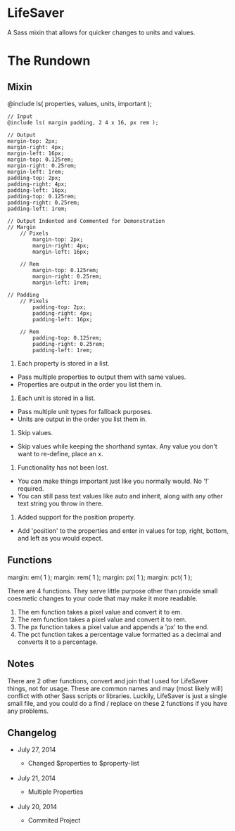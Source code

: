 LifeSaver
=========

A Sass mixin that allows for quicker changes to units and values.


<h1>The Rundown</h1>
<h2>Mixin</h2>
	@include ls( properties, values, units, important );

	// Input
	@include ls( margin padding, 2 4 x 16, px rem );

	// Output
	margin-top: 2px;
	margin-right: 4px;
	margin-left: 16px;
	margin-top: 0.125rem;
	margin-right: 0.25rem;
	margin-left: 1rem;
	padding-top: 2px;
	padding-right: 4px;
	padding-left: 16px;
	padding-top: 0.125rem;
	padding-right: 0.25rem;
	padding-left: 1rem;

	// Output Indented and Commented for Demonstration
	// Margin
		// Pixels
			margin-top: 2px;
			margin-right: 4px;
			margin-left: 16px;

		// Rem
			margin-top: 0.125rem;
			margin-right: 0.25rem;
			margin-left: 1rem;

	// Padding
		// Pixels
			padding-top: 2px;
			padding-right: 4px;
			padding-left: 16px;

		// Rem
			padding-top: 0.125rem;
			padding-right: 0.25rem;
			padding-left: 1rem;

1. Each property is stored in a list.
  + Pass multiple properties to output them with same values.
  + Properties are output in the order you list them in.

1. Each unit is stored in a list.
  + Pass multiple unit types for fallback purposes.
  + Units are output in the order you list them in.

1. Skip values.
  + Skip values while keeping the shorthand syntax. Any value you don't want to re-define, place an x.

1. Functionality has not been lost.
  + You can make things important just like you normally would. No '!' required.
  + You can still pass text values like auto and inherit, along with any other text string you throw in there.

1. Added support for the position property.
  + Add 'position' to the properties and enter in values for top, right, bottom, and left as you would expect.

<h2>Functions</h2>
	margin: em( 1 );
	margin: rem( 1 );
	margin: px( 1 );
	margin: pct( 1 );

There are 4 functions. They serve little purpose other than provide small coesmetic changes to your code that may make it more readable.

1. The em function takes a pixel value and convert it to em.
1. The rem function takes a pixel value and convert it to rem.
1. The px function takes a pixel value and appends a 'px' to the end.
1. The pct function takes a percentage value formatted as a decimal and converts it to a percentage.


<h2>Notes</h2>
There are 2 other functions, convert and join that I used for LifeSaver things, not for usage. These are common names and may (most likely will) conflict with other Sass scripts or libraries. Luckily, LifeSaver is just a single small file, and you could do a find / replace on these 2 functions if you have any problems.

<h2>Changelog</h2>
<ul>
  <li>July 27, 2014</li>
    <ul><li>Changed $properties to $property-list</li></ul>
    <br>

  <li>July 21, 2014</li>
    <ul><li>Multiple Properties</li></ul>
    <br>
  
  <li>July 20, 2014</li>
    <ul><li>Commited Project</li></ul>
    <br>
</ul>
